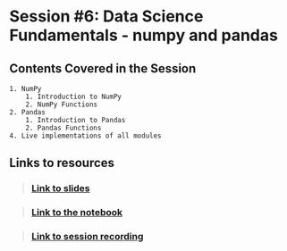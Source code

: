# Session #6: Data Science Fundamentals - numpy and pandas

## Contents Covered in the Session
    1. NumPy
        1. Introduction to NumPy
        2. NumPy Functions
    2. Pandas
        1. Introduction to Pandas
        2. Pandas Functions
    4. Live implementations of all modules


## Links to resources

> ### [Link to slides]([Slides]%20numpy%20and%20pandas%20modules.pdf)

> ### [Link to the notebook]([Colab]%20numpy%20and%20pandas%20modules.ipynb)

> ### [Link to session recording](https://www.youtube.com/watch?v=bxGvDeFp2JU)
